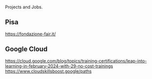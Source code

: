 Projects and Jobs.

## Pisa
https://fondazione-fair.it/

## Google Cloud
https://cloud.google.com/blog/topics/training-certifications/leap-into-learning-in-february-2024-with-29-no-cost-trainings
https://www.cloudskillsboost.google/paths


